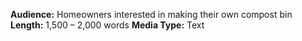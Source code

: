 **Audience:** Homeowners interested in making their own compost bin 
**Length:** 1,500 – 2,000 words
**Media Type:** Text